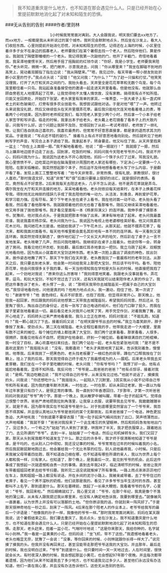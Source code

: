 > 我不知道重庆是什么地方，也不知道在那会遇见什么人。只是已经开始在心里提前默默地消化起了对未知和陌生的恐惧。

###无从告别的告别
####作者/里则林

						1小时候我常常面对离别。大人会跟我说，明天我们要去xx地方了。而xx地方，一般都是我从未听说过的某个城市。我听完会默默地点头，然后坐在沙发上，看大人们收拾东西。心里则提前开始消化恐慌，对未知和陌生的恐慌。记得还在上海的时候，小区里住着许多子女不在身边的孤寡老人，老师要我们在某个暑假去找一个老人，然后陪伴他们，算是作业。我就找了隔壁那幢楼的一个老头。我记得我第一次敲他的门，他开了半截门，奇怪地看着我，我呆滞地傻愣半天，然后用手摇了摇胸前的红领巾说：“你好，我是小学生。老师要我来陪你。”老头听完，微微一笑，把门敞开，示意我进去，问我：“你从哪里来？”我坐在脚碰不到地的高凳上，晃动着双脚指了指左边说：“我从隔壁来。”“嗯，我见过你，每天带着一帮小朋友到处折断小区里的竹子。”我点点头说：“没错！”他又问我：“为什么？”“为了赶一只猫和打仗。”他笑笑没理我，打开了大厅和天井之间的门，我抬头看去，天井里全是花花草草和无数个鸟笼，每个鸟笼里都住着一只鸟。我站起身准备接受他的邀请一起走进天井里看看。但是他没有。他就那么自顾自旁若无人地摆弄起了花草，让我觉得他不太懂人情世故，没有家教。搞得我有点不知所措，只能又坐回原处，开始四下张望。老头家里有简单的家具，一堆茶壶，一张大桌子上有一盏式样老土的彩色玻璃灯，灯旁有很多农业技能书。我想尝试跟他对话。于是对他“喂”了一声。他转过头来说我没礼貌，然后又继续低头在天井里摆弄花草。最后我只能哈欠连天地看着墙上的表，等着两个小时结束。因为那时老师规定我们，每次陪老人家至少两个小时，然后拿一个小本子给老人家签字和写评语。临走的时候，我拿出本子给老头，老头戴上老花镜看了看本子上的大致内容，问我写什么好。这个问题让我猝不及防，觉得回到了从前——考试考得好，老师放了一排礼物，让我们各自挑自己喜欢的，我喜欢最贵的，但常常不好意思直接拿，都是拿的退而求其次的奖品。于是我说：“写点还不错的就行。” 接着马上有点不好意思地看向别处。然后就听见了他刷刷写字的声音，写完合上本子递给了我。我拿起本子，转身要走。他又叫住了我，从天井里抱来一盆土：“你在土上面摁一摁。”我不解地看着他，他说：“摁一摁就行！” 我就摁了一摁，然后马上嫌弃地边搓手边走了出去。回到家，吃饭的时候，妈妈问我今天陪老爷爷开心吗，我说不开心，妈妈问我为什么，我说因为这老头不开心我陪他。妈妈一个筷子头打了过来，骂我没礼貌。我心里愤愤不平，边吃菜边开始在脑海里统计周围的老人家还有哪些，下定决心一定要换一个人陪陪。在那天临睡前，我突然想起那个本子，然后迫不及待地想看看老头写了什么内容，于是翻开看了看，发现上面工工整整地写着：“他今天非常乖，非常热情，很有礼貌，家教很好，很讨人喜欢。”那时我语文好，知道“非常”和“很”后面只要接上很好的词汇，就是很好的表扬。看完，竟然有点不好意思。2后来我每天去陪这老头，几乎不怎么说话，他不是弄花草就是弄鸟，偶尔我坐在大厅和天井连接的地方，呆呆地着看他。老头则依旧每天结束时，在本子上换着花样夸我。得到他无比绚丽的措辞几乎成了我去陪他的唯一动力。从活泼，到善良，再到爱护花草，和学习能力强。应有尽有。某个下午老头坐在桌子上看书，我在他对面一动不动，老头抬头看了看我，然后看了看他那堆书。我就跟顺着他的目光也看了看那堆书，随后又继续呆滞地看着他，他又用手拨了拨他那堆书。我才看见里面有一本《杨家将演义》的连环画。我伸手摸了摸那本书，犹豫间，他对我点点头。于是我就把那本书抽了出来。津津有味地读了起来。老头问我最喜欢谁，我说我喜欢杨宗保。老头问我为什么。我说因为电视上他老婆穆桂英好看。他又问我喜欢花木兰吗，我问她花木兰是谁。他就给我讲了一下午花木兰。从那天起，他就不摆弄花草了，每次来，都和我面对面看书，每天他书堆里都会莫名其妙地有一本不同的连环画。有一天看到又是连环画，我突然觉得无聊透了，做作地打起了一个又长又大声的哈欠，然后趴在了桌子上一言不发地发呆。老头咳嗽了几声，然后问我吃糖吗。我继续趴在桌子上摇着头。他说你等一会，转身进了房间。我看见他打开衣柜，到处翻，最后面红耳赤地拿出一把剑。我立马跳了起来，双眼放光地看向他，因为我从小就喜欢大宝剑这种东西。老头第一次脸上露出了调皮的神色，拔出剑来，故作姿态地舞了两下。那天下午我们在天井里，老头教我玩了一套晨练时的老年剑法。从那天之后，我只要去到老头家，他会第一时间给我背上那把大宝剑，然后该干吗干吗。看书，陪他弄花草，他会问我很多关于我的事，有一天当他得知我在学校是大队长的时候，他直接把我抱了起来，一个劲地对我说：“原来你这么厉害呀！”我则得意地笑着。我跟老头没事就看书，弄花草，逗鸟，和玩大宝剑，不知不觉过去了15天，还有5天我就可以结束陪伴老人家的作业了。我把这件事告诉了老头，老头愣了一会，说：“那明天我带你去城隍庙买一把属于自己的大宝剑吧。”我惊讶地看向他，问他是真的吗？他用力地点点头。我一激动，抱住了他，第一次说了句：“谢谢爷爷！”他 面色绯红，有点不好意思，也抱了抱我，但显得异常开心。那天晚上，他陪我一起回家，然后跟我的妈妈说他想第二天带我去城隍庙玩，希望我妈妈同意。然后还从 包里掏了很久，掏出自己的身份证，还有一张写了自己电话的纸片。他们在门口聊了挺久，而我在屋子里紧张地看着这一切。最后看见老头对我开心地笑了笑，用手凭空作剑，对着我舞了舞，就开心地走了。妈妈转头过来严肃地看着我，我马上立正在原地，妈妈对我说：“不能乱跑，知道吗？”我一颗心就沉了下去。接着妈妈又说：“在明天跟爷爷出去的时候。”我立马喜笑颜开，脖子像按了发条，使劲点头。第二天在城隍庙，老头全程拉着我的手，他带我走进一个大楼里，里面有数不过来的摊位，每个摊位的墙上都挂满了大宝剑，我们两个这家看看，那家看看，人很多，很拥挤，我看见他有点不自然，把我护在他身前，挤到一个摊位前。看着琳琅满目的刀枪棍棒，我一时没了目标，满心欢喜地扫来扫去，我们两个站在一起，老头有些紧张地问我：“是不是不喜欢这里的？”我摇摇头说：“没有，我都喜欢！”老头才爽朗地笑了起来，告诉我别着急，慢慢挑，他等我。后来我挑了一把黑色的，老头找老板要了一根红色的背带，蹲在门口帮我按在了剑鞘上，挂上了我的后背。那天我觉得自己终于成为了我最想成为的人——展昭。后来老头带我去买麦芽糖，我们坐在一个亭子里吃糖的时候，老头问我：“你有爷爷吗？” 我愣了好一会。他有点尴尬地看着我，显得不知所措。我反问他：“爷爷是……我爸爸的爸爸？”他有点惊讶，接着对我说：“是啊。”我边吃糖边说：“我不记得自己的爷爷，从来没有见过他。”他就不说话了，摸摸我的头，问我说：“你还想吃什么？”我摇摇头，一起陷入了沉默里。3其实我从小就不记得自己爷爷和所有亲戚，因为我的童年颠沛流离，一时在这，一时在那，却从未回过老家。我一直以为每年过年家里只有四个人，是很正常的事情。我一直到97年香港回归，7岁那年，才第一次听爸爸妈妈对我说起“爷爷”两个字。那是一个晚上，我从睡梦中被叫醒，带着一肚子的起床气，觉得自己恨整个世界。爸爸严肃地把我拉到角落里，让我穿上衣服，说要带我去见爷爷。我磨磨蹭蹭半天，就是不肯。因为那年我实在不知道爷爷是什么。对于到底哪里突然冒出了一个爷爷来，我百思不得其解，并且很认真地以为爷爷是爸妈的某个无聊朋友。后来爸爸接了一个电话，神色更加急迫，大声地吼我：“你到底要不要穿衣服！”我一肚子起床气瞬间找到了出口，哭声喷薄而出，大声地喊着：“我就不穿！”爸爸对我投来了一个此生难忘的失望眼神，然后和妈妈急匆匆地出门了。没过多久，一个称之为“姑姑”的人来到了家里，哄我哄了半天，我才把衣服穿上，跟着她出了门，去见所谓的“爷爷”。去到一半，姑姑接了一个电话，然后让司机掉转车头，我们又回了家。那天从头到尾我都不知道发生了什么。那之后的许多年，我才终于很清晰地知道了爷爷是谁，是干吗的，也从别人口中得知，我还没记事的时候，爷爷常常在过年的时候叫着我的小名，然后我屁颠屁颠地跑过去，他会塞给我一个无比丰厚的红包，别人说他最疼我，小时候。只是后来我被父母带着四处跑，既不知道自己根在哪，也不知道有哪些所谓的亲人，我以为世界上每个人都和我一样，只有家人。也知道了，那个晚上，是我最后一次，能见到爷爷的机会。此后这件事成了我想起一次就遗憾和自责一次的事情。直到去年我24岁，临近清明节的时候，爸爸让我开车带着姐姐回老家去给爷爷扫墓。我听完二话没说就推掉了所有事情。一路上雨点淅淅沥沥地打在车上，我和姐姐一路上都没有说话，开在乡间的泥泞小路上。我被亲戚带着，去了爷爷住过的老房子，看见一个黑不溜秋的奶瓶，他们说那是我的。看见了许多爷爷当年生活时的东西，甚至都叫不上名字，那到底是什么。那天在墓碑前，放起了一长串大鞭炮，我看着爷爷的名字，心里说：“爷爷，我回来啦。” 然后眼睛就红了。我心里又说：“爷爷，在那个年纪，我真是像个不落地的蒲公英，从未有人跟我提过我从哪里来，也没有人确定地告诉我，我要到哪里去。”就像被风一直裹着，以为世界上并没有可以落脚的土地。“但你原谅我的话，你就刮来一阵风好了。”于是那天很神奇地在一秒之后，刮来了一阵风。4后来在那个陪老人的作业本上，老爷爷给我写的最后一个评语是：“他像我的孙子一样，我像他的爷爷一样。”那时我常常面对离别，妈妈在某天跟我说，这个暑假结束之后，我们要去重庆了。我点点头，坐在沙发上。我不知道重庆是什么地方，也不知道在那会遇见什么人。只是已经开始在心里提前默默地消化起了对未知和陌生的恐惧。走那天，老头赶来，抱着一盆小花，气喘吁吁地说：“这是你来那天，我给你种的，名字就叫小则林。”我一看是一盆黄黄的小花。但妈妈说：“坐飞机，带不了这些。”我遗憾地看着老头，老头也略显无奈，犹豫了一会说：“没事，等你回来的时候，小则林就跟你长得一样大了。”说完摸了摸我的头。但我并没有再回来过，甚至没能带走那把爷爷送我的大宝剑。并且那年，最后走的时候，我也没明白过来，“爷爷”到底是什么。但只要时间一天一天地过去，人在时间里，很快就会长大。有时夜深人静的时候，我会想起那盆小黄花，也会想起97年那个夜晚。并且每次都带着遗憾，因为他们从来不知道我去了多少地方，也不知道我见过多少人，甚至他们永远没有办法知道，他们一直在我心里，并且没有办法告诉他们，这些无从告别的告别。			  		